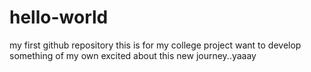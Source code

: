 # hello-world
my first github repository
this is for my college project
want to develop something of my own
excited about this new journey..yaaay
